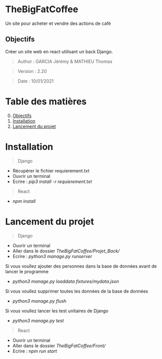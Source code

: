 # TheBigFatCoffee

Un site pour acheter et vendre des actions de café

## Objectifs
Créer un site web en react utilisant un back Django.
> Author : GARCIA Jérémy & MATHIEU Thomas

> Version : 2.20

> Date : 10/01/2021

# Table des matières
0. [Objectifs](#Objectifs)
1. [Installation](#Installation)
2. [Lancement du projet](#Lancement-du-projet)

# Installation

> Django 

- Récupérer le fichier requierement.txt
- Ouvrir un terminal
- Ecrire : _pip3 install -r requierement.txt_

> React

- _npm install_

# Lancement du projet

> Django

- Ouvrir un terminal
- Aller dans le dossier _TheBigFatCoffee/Projet_Back/_
- Ecrire : _python3 manage.py runserver_

Si vous voullez ajouter des personnes dans la base de données avant de lancer le programme

- _python3 manage.py loaddata fixtures/mydata.json_

Si vous voullez supprimer toutes les données de la base de données

- _python3 manage.py flush_

Si vous voullez lancer les test unitaires de Django

- _python3 manage.py test_

> React

- Ouvrir un terminal
- Aller dans le dossier _TheBigFatCoffee/Front/_
- Ecrire : _npm run start_
